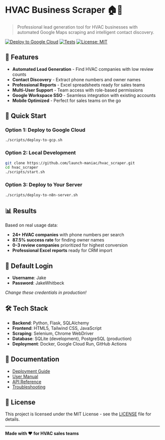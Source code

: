 # HVAC Business Scraper 🏠🔧

> Professional lead generation tool for HVAC businesses with automated Google Maps scraping and intelligent contact discovery.

[![Deploy to Google Cloud](https://github.com/launch-maniac/hvac_scraper/actions/workflows/deploy.yml/badge.svg)](https://github.com/launch-maniac/hvac_scraper/actions/workflows/deploy.yml)
[![Tests](https://github.com/launch-maniac/hvac_scraper/actions/workflows/tests.yml/badge.svg)](https://github.com/launch-maniac/hvac_scraper/actions/workflows/tests.yml)
[![License: MIT](https://img.shields.io/badge/License-MIT-yellow.svg)](https://opensource.org/licenses/MIT)

## 🎯 Features

- **Automated Lead Generation** - Find HVAC companies with low review counts
- **Contact Discovery** - Extract phone numbers and owner names  
- **Professional Reports** - Excel spreadsheets ready for sales teams
- **Multi-User Support** - Team access with role-based permissions
- **Google Workspace SSO** - Seamless integration with existing accounts
- **Mobile Optimized** - Perfect for sales teams on the go

## 🚀 Quick Start

### Option 1: Deploy to Google Cloud
```bash
./scripts/deploy-to-gcp.sh
```

### Option 2: Local Development
```bash
git clone https://github.com/launch-maniac/hvac_scraper.git
cd hvac_scraper
./scripts/start.sh
```

### Option 3: Deploy to Your Server
```bash
./scripts/deploy-to-n8n-server.sh
```

## 📊 Results

Based on real usage data:
- **24+ HVAC companies** with phone numbers per search
- **87.5% success rate** for finding owner names
- **0-3 review companies** prioritized for highest conversion
- **Professional Excel reports** ready for CRM import

## 🔐 Default Login

- **Username**: Jake
- **Password**: JakeWhitbeck

*Change these credentials in production!*

## 🛠️ Tech Stack

- **Backend**: Python, Flask, SQLAlchemy
- **Frontend**: HTML5, Tailwind CSS, JavaScript
- **Scraping**: Selenium, Chrome WebDriver
- **Database**: SQLite (development), PostgreSQL (production)
- **Deployment**: Docker, Google Cloud Run, GitHub Actions

## 📖 Documentation

- [Deployment Guide](docs/deployment.md)
- [User Manual](docs/user-guide.md)
- [API Reference](docs/api-reference.md)
- [Troubleshooting](docs/troubleshooting.md)

## 📄 License

This project is licensed under the MIT License - see the [LICENSE](LICENSE) file for details.

---

**Made with ❤️ for HVAC sales teams**
